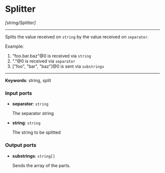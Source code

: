 # Splitter

_[string/Splitter]_

---

Splits the  value received on `string` by the value received on `separator`.  
  
Example:  
  
1. "foo.bar.baz"@0 is received via `string`  
2. "."@0 is received via `separator`  
3. ["foo", "bar", "baz"]@0 is sent via `substrings`  

---

__Keywords__: string, split

### Input ports

* __separator__: ` string `

    The separator string


* __string__: ` string `

    The string to be splitted

### Output ports

* __substrings__: ` string[] `

    Sends the array of the parts.

